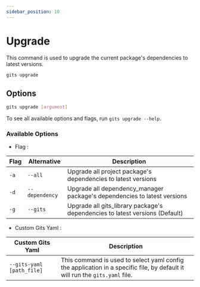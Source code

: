 ```yaml
---
sidebar_position: 10
---
```


# Upgrade

This command is used to upgrade the current package's dependencies to latest versions.

```bash
gits upgrade
```

## Options

```bash
gits upgrade [argument]
```

To see all available options and flags, run `gits upgrade --help`.

### Available Options

- Flag :

| Flag | Alternative    | Description                                                                  |
| -------- | -------------- | ---------------------------------------------------------------------------- |
| `-a`     | `--all`        | Upgrade all project package's dependencies to latest versions                |
| `-d`     | `--dependency` | Upgrade all dependency_manager package's dependencies to latest versions     |
| `-g`     | `--gits`   | Upgrade all gits_library package's dependencies to latest versions (Default) |

- Custom Gits Yaml :

| Custom Gits Yaml | Description |
|----------|-------------|
| `--gits-yaml [path_file]` | This command is used to select yaml config the application in a specific file, by default it will run the `gits.yaml` file. |
